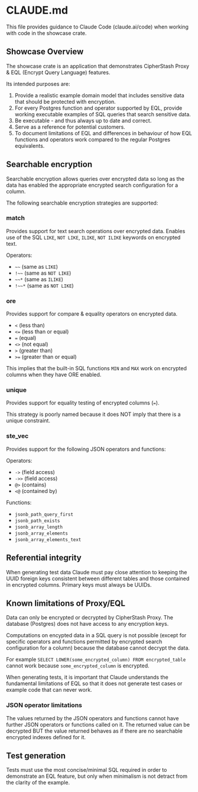 # CLAUDE.md

This file provides guidance to Claude Code (claude.ai/code) when working with code in the showcase crate.

## Showcase Overview

The showcase crate is an application that demonstrates CipherStash Proxy & EQL (Encrypt Query Language) features.

Its intended purposes are:

1. Provide a realistic example domain model that includes sensitive data that should be protected with encryption.
2. For every Postgres function and operator supported by EQL, provide working executable examples of SQL queries that   search sensitive data.
3. Be executable - and thus always up to date and correct.
4. Serve as a reference for potential customers.
5. To document limitations of EQL and differences in behaviour of how EQL functions and operators work compared to the regular Postgres equivalents.

## Searchable encryption

Searchable encryption allows queries over encrypted data so long as the data has enabled the appropriate encrypted search configuration for a column.

The following searchable encryption strategies are supported:

### match

Provides support for text search operations over encrypted data. Enables use of the SQL `LIKE`, `NOT LIKE`, `ILIKE`, `NOT ILIKE` keywords on encrypted text.

Operators:

- `~~` (same as `LIKE`)
- `!~~` (same as `NOT LIKE`)
- `~~*` (same as `ILIKE`)
- `!~~*` (same as `NOT LIKE`)

### ore

Provides support for compare & equality operators on encrypted data.

- `<`  (less than)
- `<=` (less than or equal)
- `=`  (equal)
- `<>` (not equal)
- `>`  (greater than)
- `>=` (greater than or equal)

This implies that the built-in SQL functions `MIN` and `MAX` work on encrypted columns when they have ORE enabled.

### unique

Provides support for equality testing of encrypted columns (`=`).

This strategy is poorly named because it does NOT imply that there is a unique constraint.

### ste_vec

Provides support for the following JSON operators and functions:

Operators:

- `->`  (field access)
- `->>` (field access)
- `@>`  (contains)
- `<@`  (contained by)

Functions:

- `jsonb_path_query_first`
- `jsonb_path_exists`
- `jsonb_array_length`
- `jsonb_array_elements`
- `jsonb_array_elements_text`

## Referential integrity

When generating test data Claude must pay close attention to keeping the UUID foreign keys consistent between different tables and those contained in encrypted columns. Primary keys must always be UUIDs.

## Known limitations of Proxy/EQL

Data can only be encrypted or decrypted by CipherStash Proxy. The database (Postgres) does not have access to any encryption keys.

Computations on encypted data in a SQL query is not possible (except for specific operators and functions permitted by encrypted search configuration for a column) because the database cannot decrypt the data.

For example `SELECT LOWER(some_encrypted_column) FROM encrypted_table` cannot work because `some_encrypted_column` is encrypted.

When generating tests, it is important that Claude understands the fundamental limitations of EQL so that it does not generate test cases or example code that can never work.

### JSON operator limitations

The values returned by the JSON operators and functions cannot have further JSON operators or functions called on it. The returned value can be decrypted BUT the value returned behaves as if there are no searchable encrypted indexes defined for it.

## Test generation

Tests must use the most concise/minimal SQL required in order to demonstrate an EQL feature, but only when minimalism is not detract from the clarity of the example.